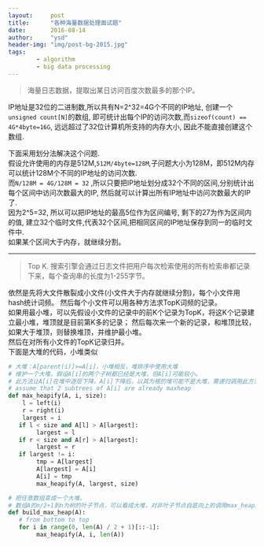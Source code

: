 ```yaml
---
layout:     post
title:      "各种海量数据处理面试题"
date:       2016-08-14
author:     "ysd"
header-img: "img/post-bg-2015.jpg"
tags:      
        - algorithm
        - big data processing
---
```


>海量日志数据，提取出某日访问百度次数最多的那个IP。

IP地址是32位的二进制数,所以共有N=2^32=4G个不同的IP地址, 创建一个`unsigned count[N]`的数组,
即可统计出每个IP的访问次数,而`sizeof(count) == 4G*4byte=16G`, 远远超过了32位计算机所支持的内存大小,
因此不能直接创建这个数组.
                        
下面采用划分法解决这个问题.                           
假设允许使用的内存是512M,`512M/4byte=128M`,子问题大小为128M，即512M内存可以统计128M个不同的IP地址的访问次数.                                
而`N/128M = 4G/128M = 32` ,所以只要把IP地址划分成32个不同的区间,分别统计出每个区间中访问次数最大的IP, 
然后就可以计算出所有IP地址中访问次数最大的IP了.                         
因为2^5=32, 所以可以把IP地址的最高5位作为区间编号, 剩下的27为作为区间内的值,
建立32个临时文件,代表32个区间,把相同区间的IP地址保存到同一的临时文件中.       
如果某个区间大于内存，就继续分割。

------------------------------------------------------------------

>Top K. 搜索引擎会通过日志文件把用户每次检索使用的所有检索串都记录下来，每个查询串的长度为1-255字节。

依然是先将大文件散裂成小文件(小文件大于内存就继续分割)，每个小文件用hash统计词频。
然后每个小文件可以用各种方法求TopK词频的记录。        
如果用最小堆，可以先假设小文件的记录中的前K个记录为TopK，将这K个记录建立最小堆，堆顶就是目前第K多的记录；
然后每次来一个新的记录，和堆顶比较，如果大于堆顶，则替换堆顶，并维护最小堆。                  
然后在对所有小文件的TopK记录归并。                 
下面是大堆的代码，小堆类似

```python
# 大堆：A[parent(i)]>=A[i]，小堆相反，堆排序中使用大堆
# 维护一个大堆。假设A[i]的两个子树都已经是大堆，但A[i]可能较小。
# 此方法让A[i]在堆中逐层下降。A[i]下降后，以其为根的堆可能不是大堆，需递归调用此方法，复杂度lgn.
# assume that 2 subtrees of A[i] are already maxheap
def max_heapify(A, i, size):
    l = left(i)
    r = right(i)
    largest = i
   if l < size and A[l] > A[largest]:
        largest = l
   if r < size and A[r] > A[largest]:
        largest = r
   if largest != i:
        tmp = A[largest]
        A[largest] = A[i]
        A[i] = tmp
        max_heapify(A, largest, size)

# 把任意数组变成一个大堆。
# 数组A的n/2+1到n为树的叶子节点，可以看成大堆，对非叶子节点自底向上的调用max_heapify()。线性时间
def build_max_heap(A):
   # from bottom to top
   for i in range(0, len(A) / 2 + 1)[::-1]:
        max_heapify(A, i, len(A))
```


